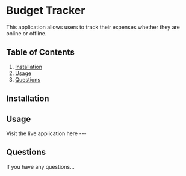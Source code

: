 # Budget Tracker

This application allows users to track their expenses whether they are online or offline.

## Table of Contents
1. [Installation](#install)
2. [Usage](#usage)
3. [Questions](#question)

## <a name="install"/>Installation


## <a name="usage"/>Usage
Visit the live application here ---

## <a name="question"/>Questions
If you have any questions...
